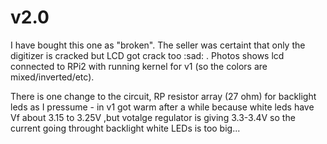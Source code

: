 # v2.0
I have bought this one as "broken". The seller was certaint that only the digitizer is cracked but LCD got crack too :sad: . Photos shows lcd connected to RPi2 with running kernel for v1 (so the colors are mixed/inverted/etc).

There is one change to the circuit, RP resistor array (27 ohm) for backlight leds as I pressume - in v1 got warm after a while because white leds have Vf about 3.15 to 3.25V ,but votalge regulator is giving 3.3-3.4V so the current going throught backlight white LEDs is too big...